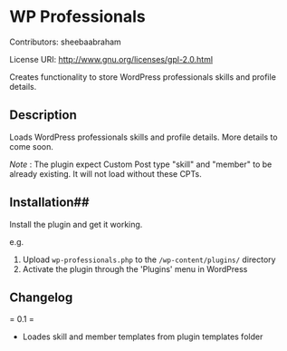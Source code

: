 # WP Professionals #
Contributors: sheebaabraham

License URI: http://www.gnu.org/licenses/gpl-2.0.html

Creates functionality to store WordPress professionals skills and profile details.

## Description ##

Loads WordPress professionals skills and profile details. More details to come soon.

*Note* : The plugin expect Custom Post type "skill" and "member" to be already existing. It will not load without these CPTs.


## Installation##

Install the plugin and get it working.

e.g.

1. Upload `wp-professionals.php` to the `/wp-content/plugins/` directory
1. Activate the plugin through the 'Plugins' menu in WordPress

 ## Changelog ##

= 0.1 =
* Loades skill and member templates from plugin templates folder
